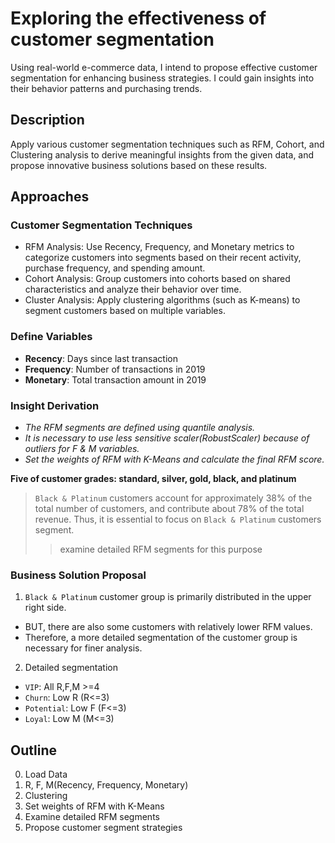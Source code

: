 # Exploring the effectiveness of customer segmentation 
Using real-world e-commerce data, I intend to propose effective customer segmentation for enhancing business strategies. 
I could gain insights into their behavior patterns and purchasing trends.

## Description
Apply various customer segmentation techniques such as RFM, Cohort, and Clustering analysis to derive meaningful insights from the given data, and propose innovative business solutions based on these results.

## Approaches
### Customer Segmentation Techniques
- RFM Analysis: Use Recency, Frequency, and Monetary metrics to categorize customers into segments based on their recent activity, purchase frequency, and spending amount.
- Cohort Analysis: Group customers into cohorts based on shared characteristics and analyze their behavior over time.
- Cluster Analysis: Apply clustering algorithms (such as K-means) to segment customers based on multiple variables.

### Define Variables
- **Recency**: Days since last transaction
- **Frequency**: Number of transactions in 2019
- **Monetary**: Total transaction amount in 2019

### Insight Derivation
- _The RFM segments are defined using quantile analysis._
- _It is necessary to use less sensitive scaler(RobustScaler) because of outliers for F & M variables._
- _Set the weights of RFM with K-Means and calculate the final RFM score._

**Five of customer grades: standard, silver, gold, black, and platinum**
> `Black & Platinum` customers account for approximately 38% of the total number of customers, and contribute about 78% of the total revenue. Thus, it is essential to focus on `Black & Platinum` customers segment.
>> examine detailed RFM segments for this purpose

### Business Solution Proposal
1. `Black & Platinum` customer group is primarily distributed in the upper right side.
- BUT, there are also some customers with relatively lower RFM values.
- Therefore, a more detailed segmentation of the customer group is necessary for finer analysis.
2. Detailed segmentation
- `VIP`: All R,F,M >=4
- `Churn`: Low R (R<=3)
- `Potential`: Low F (F<=3)
- `Loyal`: Low M (M<=3)

## Outline
0. Load Data
1. R, F, M(Recency, Frequency, Monetary)
2. Clustering
3. Set weights of RFM with K-Means
4. Examine detailed RFM segments
5. Propose customer segment strategies
